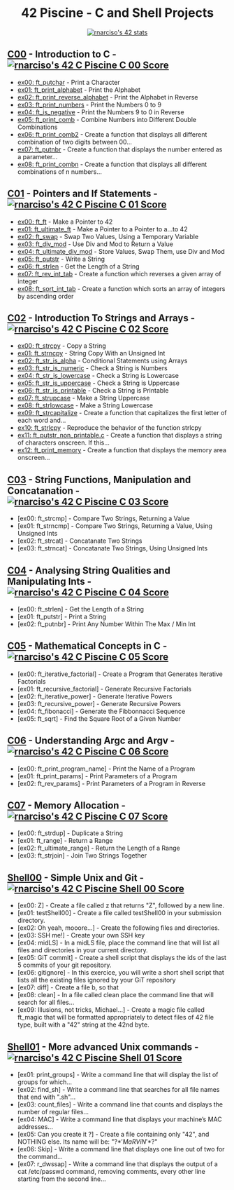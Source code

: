 <div align="center">

# 42 Piscine - C and Shell Projects

<a href="https://github.com/JaeSeoKim/badge42"><img src="https://badge42.vercel.app/api/v2/cla8uzfs700300fjvl6vylf5s/stats?cursusId=9&coalitionId=111" alt="rnarciso's 42 stats" /></a>

</div>

## [C00](https://github.com/merlin-101/42-Piscine/tree/main/C-00) - Introduction to C - <a href="https://github.com/JaeSeoKim/badge42"><img src="https://badge42.vercel.app/api/v2/cla8uzfs700300fjvl6vylf5s/project/2772235" alt="rnarciso's 42 C Piscine C 00 Score" /></a>

- [ex00: ft_putchar](https://github.com/merlin-101/42-Piscine/blob/main/C-00/ex00/ft_putchar.c) - Print a Character
- [ex01: ft_print_alphabet](https://github.com/merlin-101/42-Piscine/blob/main/C-00/ex01/ft_print_alphabet.c) - Print the Alphabet
- [ex02: ft_print_reverse_alphabet](https://github.com/merlin-101/42-Piscine/blob/main/C-00/ex02/ft_print_reverse_alphabet.c) - Print the Alphabet in Reverse
- [ex03: ft_print_numbers](https://github.com/merlin-101/42-Piscine/blob/main/C-00/ex03/ft_print_numbers.c) - Print the Numbers 0 to 9
- [ex04: ft_is_negative](https://github.com/merlin-101/42-Piscine/blob/main/C-00/ex04/ft_is_negative.c) - Print the Numbers 9 to 0 in Reverse
- [ex05: ft_print_comb](https://github.com/merlin-101/42-Piscine/blob/main/C-00/ex05/ft_print_comb.c) - Combine Numbers into Different Double Combinations
- [ex06: ft_print_comb2](https://github.com/merlin-101/42-Piscine/blob/main/C-00/ex06/ft_print_comb2.c) - Create a function that displays all different combination of two digits between 00...
- [ex07: ft_putnbr](https://github.com/merlin-101/42-Piscine/blob/main/C-00/ex07/ft_putnbr.c) - Create a function that displays the number entered as a parameter...
- [ex08: ft_print_combn](https://github.com/merlin-101/42-Piscine/blob/main/C-00/ex08/ft_print_combn.c) - Create a function that displays all different combinations of n numbers...

## [C01](https://github.com/merlin-101/42-Piscine/tree/main/C-01) - Pointers and If Statements - <a href="https://github.com/JaeSeoKim/badge42"><img src="https://badge42.vercel.app/api/v2/cla8uzfs700300fjvl6vylf5s/project/2788573" alt="rnarciso's 42 C Piscine C 01 Score" /></a>

- [ex00: ft_ft](https://github.com/merlin-101/42-Piscine/blob/main/C-01/ex00/ft_ft.c) - Make a Pointer to 42
- [ex01: ft_ultimate_ft](https://github.com/merlin-101/42-Piscine/blob/main/C-01/ex01/ft_ultimate_ft.c) - Make a Pointer to a Pointer to a...to 42
- [ex02: ft_swap](https://github.com/merlin-101/42-Piscine/blob/main/C-01/ex02/ft_swap.c) - Swap Two Values, Using a Temporary Variable
- [ex03: ft_div_mod](https://github.com/merlin-101/42-Piscine/blob/main/C-01/ex03/ft_div_mod.c) - Use Div and Mod to Return a Value
- [ex04: ft_ultimate_div_mod](https://github.com/merlin-101/42-Piscine/blob/main/C-01/ex04/ft_ultimate_div_mod.c) - Store Values, Swap Them, use Div and Mod
- [ex05: ft_putstr](https://github.com/merlin-101/42-Piscine/blob/main/C-01/ex05/ft_putstr.c) - Write a String
- [ex06: ft_strlen](https://github.com/merlin-101/42-Piscine/blob/main/C-01/ex06/ft_strlen.c) - Get the Length of a String
- [ex07: ft_rev_int_tab](https://github.com/merlin-101/42-Piscine/blob/main/C-01/ex07/ft_rev_int_tab.c) - Create a function which reverses a given array of integer
- [ex08: ft_sort_int_tab](https://github.com/merlin-101/42-Piscine/blob/main/C-01/ex08/ft_sort_int_tab.c) - Create a function which sorts an array of integers by ascending order

## [C02](https://github.com/merlin-101/42-Piscine/tree/main/C-02) - Introduction To Strings and Arrays - <a href="https://github.com/JaeSeoKim/badge42"><img src="https://badge42.vercel.app/api/v2/cla8uzfs700300fjvl6vylf5s/project/2790105" alt="rnarciso's 42 C Piscine C 02 Score" /></a>

- [ex00: ft_strcpy](https://github.com/merlin-101/42-Piscine/blob/main/C-02/ex00/ft_strcpy.c) - Copy a String
- [ex01: ft_strncpy](https://github.com/merlin-101/42-Piscine/blob/main/C-02/ex01/ft_strncpy.c) - String Copy With an Unsigned Int
- [ex02: ft_str_is_alpha](https://github.com/merlin-101/42-Piscine/blob/main/C-02/ex02/ft_str_is_alpha.c) - Conditional Statements using Arrays
- [ex03: ft_str_is_numeric](https://github.com/merlin-101/42-Piscine/blob/main/C-02/ex03/ft_str_is_numeric.c) - Check a String is Numbers
- [ex04: ft_str_is_lowercase](https://github.com/merlin-101/42-Piscine/blob/main/C-02/ex04/ft_str_is_lowercase.c) - Check a String is Lowercase
- [ex05: ft_str_is_uppercase](https://github.com/merlin-101/42-Piscine/blob/main/C-02/ex05/ft_str_is_uppercase.c) - Check a String is Uppercase
- [ex06: ft_str_is_printable](https://github.com/merlin-101/42-Piscine/blob/main/C-02/ex06/ft_str_is_printable.c) - Check a String is Printable
- [ex07: ft_strupcase](https://github.com/merlin-101/42-Piscine/blob/main/C-02/ex07/ft_strupcase.c) - Make a String Uppercase
- [ex08: ft_strlowcase](https://github.com/merlin-101/42-Piscine/blob/main/C-02/ex08/ft_strlowcase.c) - Make a String Lowercase
- [ex09: ft_strcapitalize](https://github.com/merlin-101/42-Piscine/blob/main/C-02/ex09/ft_strcapitalize.c) - Create a function that capitalizes the first letter of each word and...
- [ex10: ft_strlcpy](https://github.com/merlin-101/42-Piscine/blob/main/C-02/ex10/ft_strlcpy.c) - Reproduce the behavior of the function strlcpy
- [ex11: ft_putstr_non_printable.c](https://github.com/merlin-101/42-Piscine/blob/main/C-02/ex11/ft_putstr_non_printable.c) - Create a function that displays a string of characters onscreen. If this...
- [ex12: ft_print_memory](https://github.com/merlin-101/42-Piscine/blob/main/C-02/ex12/ft_print_memory.c) - Create a function that displays the memory area onscreen...

## [C03](https://github.com/merlin-101/42-Piscine/tree/main/C-03) - String Functions, Manipulation and Concatanation - <a href="https://github.com/JaeSeoKim/badge42"><img src="https://badge42.vercel.app/api/v2/cla8uzfs700300fjvl6vylf5s/project/2795683" alt="rnarciso's 42 C Piscine C 03 Score" /></a>

- [ex00: ft_strcmp] - Compare Two Strings, Returning a Value
- [ex01: ft_strncmp] - Compare Two Strings, Returning a Value, Using Unsigned Ints
- [ex02: ft_strcat] - Concatanate Two Strings
- [ex03: ft_strncat] - Concatanate Two Strings, Using Unsigned Ints

## [C04](https://github.com/merlin-101/42-Piscine/tree/main/C-04) - Analysing String Qualities and Manipulating Ints - <a href="https://github.com/JaeSeoKim/badge42"><img src="https://badge42.vercel.app/api/v2/cla8uzfs700300fjvl6vylf5s/project/2798717" alt="rnarciso's 42 C Piscine C 04 Score" /></a>

- [ex00: ft_strlen] - Get the Length of a String
- [ex01: ft_putstr] - Print a String
- [ex02: ft_putnbr] - Print Any Number Within The Max / Min Int

## [C05](https://github.com/merlin-101/42-Piscine/tree/main/C-05) - Mathematical Concepts in C - <a href="https://github.com/JaeSeoKim/badge42"><img src="https://badge42.vercel.app/api/v2/cla8uzfs700300fjvl6vylf5s/project/2803962" alt="rnarciso's 42 C Piscine C 05 Score" /></a>

- [ex00: ft_iterative_factorial] - Create a Program that Generates Iterative Factorials
- [ex01: ft_recursive_factorial] - Generate Recursive Factorials
- [ex02: ft_iterative_power] - Generate Iterative Powers
- [ex03: ft_recursive_power] - Generate Recursive Powers
- [ex04: ft_fibonacci] - Generate the Fibbonnacci Sequence
- [ex05: ft_sqrt] - Find the Square Root of a Given Number

## [C06](https://github.com/merlin-101/42-Piscine/tree/main/C-06) - Understanding Argc and Argv - <a href="https://github.com/JaeSeoKim/badge42"><img src="https://badge42.vercel.app/api/v2/cla8uzfs700300fjvl6vylf5s/project/2803693" alt="rnarciso's 42 C Piscine C 06 Score" /></a>

- [ex00: ft_print_program_name] - Print the Name of a Program
- [ex01: ft_print_params] - Print Parameters of a Program
- [ex02: ft_rev_params] - Print Parameters of a Program in Reverse

## [C07](https://github.com/merlin-101/42-Piscine/tree/main/C-07) - Memory Allocation - <a href="https://github.com/JaeSeoKim/badge42"><img src="https://badge42.vercel.app/api/v2/cla8uzfs700300fjvl6vylf5s/project/2806315" alt="rnarciso's 42 C Piscine C 07 Score" /></a>

- [ex00: ft_strdup] - Duplicate a String
- [ex01: ft_range] - Return a Range
- [ex02: ft_ultimate_range] - Return the Length of a Range
- [ex03: ft_strjoin] - Join Two Strings Together

## [Shell00](https://github.com/merlin-101/42-Piscine/tree/main/Shell00) - Simple Unix and Git - <a href="https://github.com/JaeSeoKim/badge42"><img src="https://badge42.vercel.app/api/v2/cla8uzfs700300fjvl6vylf5s/project/2766842" alt="rnarciso's 42 C Piscine Shell 00 Score" /></a>

- [ex00: Z] - Create a file called z that returns "Z", followed by a new line.
- [ex01: testShell00] - Create a file called testShell00 in your submission directory.
- [ex02: Oh yeah, mooore...] - Create the following files and directories.
- [ex03: SSH me!] - Create your own SSH key
- [ex04: midLS] - In a midLS file, place the command line that will list all files and directories in your
current directory.
- [ex05: GiT commit] - Create a shell script that displays the ids of the last 5 commits of your git repository.
- [ex06: gitignore] - In this exercice, you will write a short shell script that lists all the existing files
ignored by your GiT repository
- [ex07: diff] - Create a file b, so that
- [ex08: clean] - In a file called clean place the command line that will search for all files...
- [ex09: Illusions, not tricks, Michael...] - Create a magic file called ft_magic that will be formatted appropriately to detect
files of 42 file type, built with a "42" string at the 42nd byte.

## [Shell01](https://github.com/merlin-101/42-Piscine/tree/main/Shell01) - More advanced Unix commands - <a href="https://github.com/JaeSeoKim/badge42"><img src="https://badge42.vercel.app/api/v2/cla8uzfs700300fjvl6vylf5s/project/2794331" alt="rnarciso's 42 C Piscine Shell 01 Score" /></a>

- [ex01: print_groups] - Write a command line that will display the list of groups for which...
- [ex02: find_sh] - Write a command line that searches for all file names that end with ".sh"...
- [ex03: count_files] - Write a command line that counts and displays the number of regular files...
- [ex04: MAC] - Write a command line that displays your machine’s MAC addresses...
- [ex05: Can you create it ?] - Create a file containing only "42", and NOTHING else. Its name will be: "\?$*'MaRViN'*$?\"
- [ex06: Skip] - Write a command line that displays one line out of two for the command...
- [ex07: r_dwssap] - Write a command line that displays the output of a cat /etc/passwd command,
removing comments, every other line starting from the second line...
